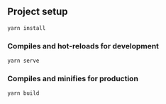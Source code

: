 ## Project setup
```
yarn install
```

### Compiles and hot-reloads for development
```
yarn serve
```

### Compiles and minifies for production
```
yarn build
```

